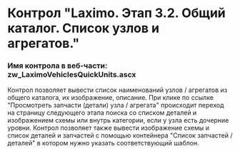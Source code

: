﻿---
description: 2.4.10.0
---
# Контрол "Laximo. Этап 3.2. Общий каталог. Список узлов и агрегатов."
### Имя контрола в веб-части: zw_LaximoVehiclesQuickUnits.ascx
Контрол позволяет вывести список наименований узлов / агрегатов из общего каталога, их изображение, описание. 
При клике по ссылке "Просмотреть запчасти (детали) узла / агрегата" происходит переход на страницу следующего этапа поиска со списком деталей и изображением схемы или внутрь категории, если у узла есть дочерние уровни.
Контрол позволяет также вывести изображение схемы и список деталей и запчастей с помощью контейнера "Список запчастей / деталей" в котором нужно указать соответствующий шаблон.

